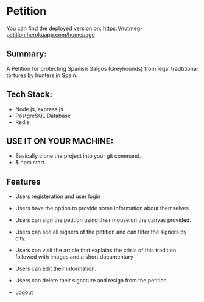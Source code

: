 # Petition

You can find the deployed version on:
https://nutmeg-petition.herokuapp.com/homepage

## Summary:
A Petition for protecting Spanish Galgos (Greyhounds) from legal tradtitional tortures by hunters in Spain.

## Tech Stack:
* Node.js, express.js
* PostgreSQL Database
* Redis

## USE IT ON YOUR MACHINE:
 * Basically clone the project into your git command.
 * $ npm start

## Features

* Users registeration and user login

* Users have the option to provide some information about themselves.

* Users can sign the petition using their mouse on the canvas provided.

* Users can see all signers of the petition and can filter the signers by city.

* Users can visit the article that explains the crisis of this tradition followed with images and a short documentary

* Users can edit their information.

* Users can delete their signature and resign from the petition.

* Logout
